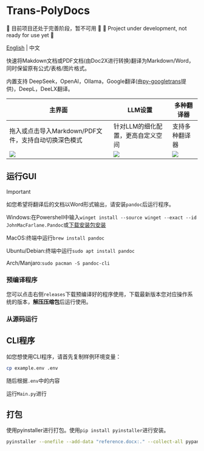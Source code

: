# Trans-PolyDocs

🚧 目前项目还处于完善阶段，暂不可用 🚧
🚧 Project under development, not ready for use yet 🚧

[English](README_EN.md) | 中文

快速将Makdown文档或PDF文档(由Doc2X进行转换)翻译为Markdown/Word，同时保留原有公式/表格/图片格式。

内置支持 DeepSeek，OpenAI，Ollama，Google翻译(由[py-googletrans](https://github.com/ssut/py-googletrans)提供)，DeepL，DeeLX翻译。

| 主界面                                             | LLM设置                                                       | 多种翻译器                                                             |
| ---------------------------------------------------- | -------------------------------------------------------------- | -------------------------------------------------------------------- |
| 拖入或点击导入Markdown/PDF文件，支持自动切换深色模式 | 针对LLM的细化配置，更高自定义空间 | 支持多种翻译器 |
| <img src="https://github.com/user-attachments/assets/4a56614e-03cd-400f-a7bd-abf1907d0bd1"/>| <img src="https://github.com/user-attachments/assets/748ab2bf-181a-47f1-876f-5219f3a8df56"/>| <img src="https://github.com/user-attachments/assets/c4de4326-f245-4f77-bfe2-587e039c2887"/>     |

## 运行GUI

> [!IMPORTANT]
> 如您希望将翻译后的文档以Word形式输出，请安装`pandoc`后运行程序。
>
> Windows:在Powershell中输入`winget install --source winget --exact --id JohnMacFarlane.Pandoc`或[下载安装包安装](https://pandoc.org/installing.html)
>
> MacOS:终端中运行`brew install pandoc`
>
> Ubuntu/Debian:终端中运行`sudo apt install pandoc`
>
> Arch/Manjaro:`sudo pacman -S pandoc-cli`

### 预编译程序

您可以点击右侧`releases`下载预编译好的程序使用，下载最新版本您对应操作系统的版本，**解压压缩包**后运行使用。

### 从源码运行

## CLI程序

如您想使用CLI程序，请首先复制样例环境变量：

```bash
cp example.env .env
```

随后根据`.env`中的内容

运行`Main.py`进行

## 打包

使用pyinstaller进行打包。使用`pip install pyinstaller`进行安装。

```bash
pyinstaller --onefile --add-data "reference.docx:." --collect-all pypandoc_binary app.py
```